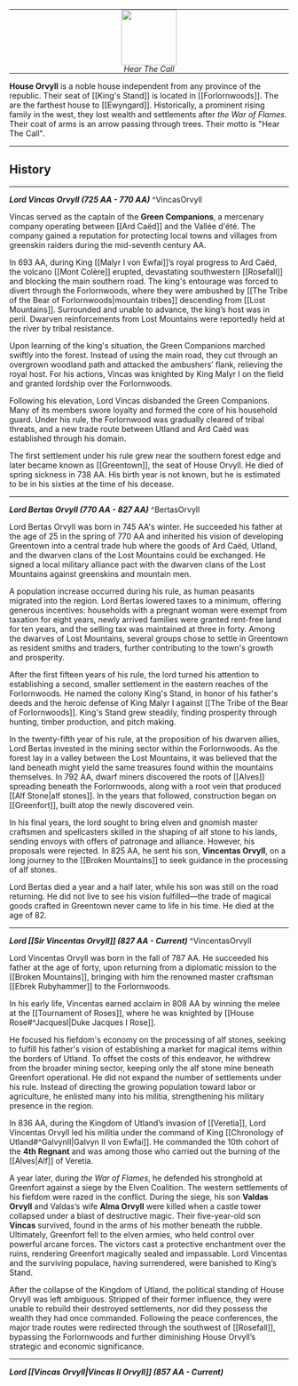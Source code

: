 <hr style="margin: 0;">
<div style="text-align: center; margin: 0;">
  <img src="House_Orvyll.png" width="100" style="display: block; margin: 0 auto;">
  <em style="margin: 0; line-height: 1;">Hear The Call</em>
</div>

<hr style="margin: 0;">

**House Orvyll** is a noble house independent from any province of the republic. Their seat of [[King's Stand]] is located in [[Forlornwoods]]. The are the farthest house to [[Ewyngard]]. Historically, a prominent rising family in the west, they lost wealth and settlements after _the War of Flames_. Their coat of arms is an arrow passing through trees. Their motto is "Hear The Call".
<hr style="margin: 0;">

## History
<hr style="margin: 0;">

***Lord Vincas Orvyll (725 AA - 770 AA)*** 
^VincasOrvyll

Vincas served as the captain of the **Green Companions**, a mercenary company operating between [[Ard Caëd]] and the Vallée d'été. The company gained a reputation for protecting local towns and villages from greenskin raiders during the mid-seventh century AA.

In 693 AA, during King [[Malyr I von Ewfai]]’s royal progress to Ard Caëd, the volcano [[Mont Colère]] erupted, devastating southwestern [[Rosefall]] and blocking the main southern road. The king's entourage was forced to divert through the Forlornwoods, where they were ambushed by [[The Tribe of the Bear of Forlornwoods|mountain tribes]] descending from [[Lost Mountains]]. Surrounded and unable to advance, the king’s host was in peril. Dwarven reinforcements from Lost Mountains were reportedly held at the river by tribal resistance.

Upon learning of the king's situation, the Green Companions marched swiftly into the forest. Instead of using the main road, they cut through an overgrown woodland path and attacked the ambushers’ flank, relieving the royal host. For his actions, Vincas was knighted by King Malyr I on the field and granted lordship over the Forlornwoods.

Following his elevation, Lord Vincas disbanded the Green Companions. Many of its members swore loyalty and formed the core of his household guard. Under his rule, the Forlornwood was gradually cleared of tribal threats, and a new trade route between Utland and Ard Caëd was established through his domain.

The first settlement under his rule grew near the southern forest edge and later became known as [[Greentown]], the seat of House Orvyll. He died of spring sickness in 738 AA. His birth year is not known, but he is estimated to be in his sixties at the time of his decease.
<hr style="margin: 0;">

***Lord Bertas Orvyll (770 AA - 827 AA)*** 
^BertasOrvyll

Lord Bertas Orvyll was born in 745 AA's winter. He succeeded his father at the age of 25 in the spring of 770 AA and inherited his vision of developing Greentown into a central trade hub where the goods of Ard Caëd, Utland, and the dwarven clans of the Lost Mountains could be exchanged. He signed a local military alliance pact with the dwarven clans of the Lost Mountains against greenskins and mountain men.

A population increase occurred during his rule, as human peasants migrated into the region. Lord Bertas lowered taxes to a minimum, offering generous incentives: households with a pregnant woman were exempt from taxation for eight years, newly arrived families were granted rent-free land for ten years, and the selling tax was maintained at three in forty. Among the dwarves of Lost Mountains, several groups chose to settle in Greentown as resident smiths and traders, further contributing to the town's growth and prosperity.

After the first fifteen years of his rule, the lord turned his attention to establishing a second, smaller settlement in the eastern reaches of the Forlornwoods. He named the colony King's Stand, in honor of his father's deeds and the heroic defense of King Malyr I against [[The Tribe of the Bear of Forlornwoods]]. King's Stand grew steadily, finding prosperity through hunting, timber production, and pitch making.

In the twenty-fifth year of his rule, at the proposition of his dwarven allies, Lord Bertas invested in the mining sector within the Forlornwoods. As the forest lay in a valley between the Lost Mountains, it was believed that the land beneath might yield the same treasures found within the mountains themselves. In 792 AA, dwarf miners discovered the roots of [[Alves]] spreading beneath the Forlornwoods, along with a root vein that produced [[Alf Stone|alf stones]]. In the years that followed, construction began on [[Greenfort]], built atop the newly discovered vein.

In his final years, the lord sought to bring elven and gnomish master craftsmen and spellcasters skilled in the shaping of alf stone to his lands, sending envoys with offers of patronage and alliance. However, his proposals were rejected. In 825 AA, he sent his son, **Vincentas Orvyll**, on a long journey to the [[Broken Mountains]] to seek guidance in the processing of alf stones.

Lord Bertas died a year and a half later, while his son was still on the road returning. He did not live to see his vision fulfilled—the trade of magical goods crafted in Greentown never came to life in his time. He died at the age of 82.
<hr style="margin: 0;">

***Lord [[Sir Vincentas Orvyll]] (827 AA - Current)*** 
^VincentasOrvyll

Lord Vincentas Orvyll was born in the fall of 787 AA. He succeeded his father at the age of forty, upon returning from a diplomatic mission to the [[Broken Mountains]], bringing with him the renowned master craftsman [[Ebrek Rubyhammer]] to the Forlornwoods.

In his early life, Vincentas earned acclaim in 808 AA by winning the melee at the [[Tournament of Roses]], where he was knighted by [[House Rose#^JacquesI|Duke Jacques I Rose]].

He focused his fiefdom's economy on the processing of alf stones, seeking to fulfill his father's vision of establishing a market for magical items within the borders of Utland. To offset the costs of this endeavor, he withdrew from the broader mining sector, keeping only the alf stone mine beneath Greenfort operational. He did not expand the number of settlements under his rule. Instead of directing the growing population toward labor or agriculture, he enlisted many into his militia, strengthening his military presence in the region.

In 836 AA, during the Kingdom of Utland’s invasion of [[Veretia]], Lord Vincentas Orvyll led his militia under the command of King [[Chronology of Utland#^GalvynII|Galvyn II von Ewfai]]. He commanded the 10th cohort of the **4th Regnant** and was among those who carried out the burning of the [[Alves|Alf]] of Veretia.

A year later, during _the War of Flames_, he defended his stronghold at Greenfort against a siege by the Elven Coalition. The western settlements of his fiefdom were razed in the conflict. During the siege, his son **Valdas Orvyll** and Valdas’s wife **Alma Orvyll** were killed when a castle tower collapsed under a blast of destructive magic. Their five-year-old son **Vincas** survived, found in the arms of his mother beneath the rubble. Ultimately, Greenfort fell to the elven armies, who held control over powerful arcane forces. The victors cast a protective enchantment over the ruins, rendering Greenfort magically sealed and impassable. Lord Vincentas and the surviving populace, having surrendered, were banished to King’s Stand.

After the collapse of the Kingdom of Utland, the political standing of House Orvyll was left ambiguous. Stripped of their former influence, they were unable to rebuild their destroyed settlements, nor did they possess the wealth they had once commanded. Following the peace conferences, the major trade routes were redirected through the southwest of [[Rosefall]], bypassing the Forlornwoods and further diminishing House Orvyll’s strategic and economic significance.
<hr style="margin: 0;">

***Lord [[Vincas Orvyll|Vincas II Orvyll]] (857 AA - Current)*** 